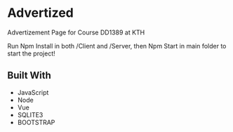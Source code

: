 <h1 align="left">Advertized</h1>

<p align="left">Advertizement Page for Course DD1389 at KTH</p>

<p align="left"> Run Npm Install in both /Client and /Server,
  then Npm Start in main folder to start the project!

## Built With

- JavaScript
- Node
- Vue
- SQLITE3
- BOOTSTRAP

